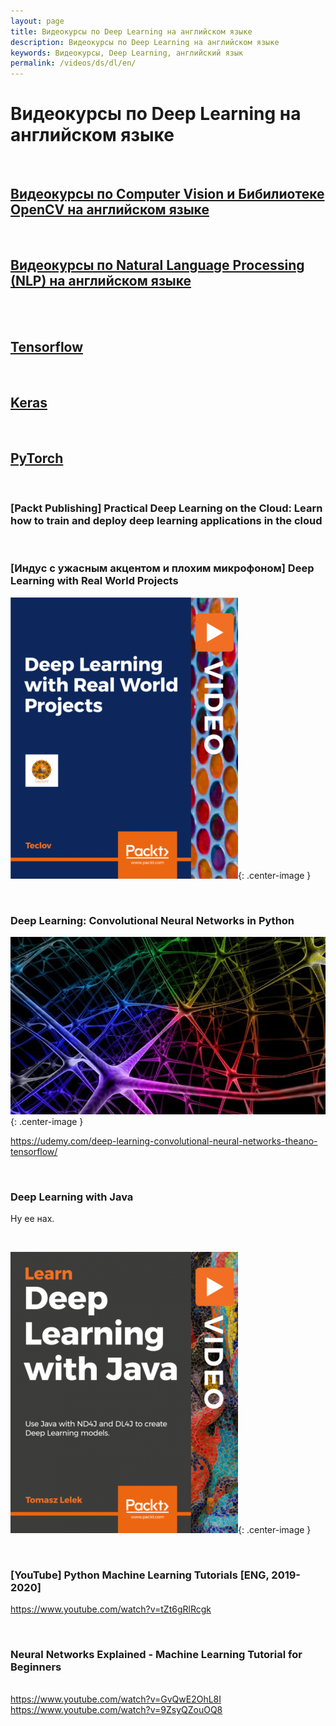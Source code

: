 ```yaml
---
layout: page
title: Видеокурсы по Deep Learning на английском языке
description: Видеокурсы по Deep Learning на английском языке
keywords: Видеокурсы, Deep Learning, английский язык
permalink: /videos/ds/dl/en/
---
```


# Видеокурсы по Deep Learning на английском языке

<br/>

## [Видеокурсы по Computer Vision и Бибилиотеке OpenCV на английском языке](/videos/ds/dl/cv/en/)

<br/>

## [Видеокурсы по Natural Language Processing (NLP) на английском языке](/videos/ds/dl/nlp/en/)

<br/>
<br/>

## [Tensorflow](/videos/ds/dl/tensorflow/en/)

<br/>

## [Keras](/videos/ds/dl/keras/en/)

<br/>

## [PyTorch](/videos/ds/dl/pytorch/en/)

<br/>

### [Packt Publishing] Practical Deep Learning on the Cloud: Learn how to train and deploy deep learning applications in the cloud

<br/>

### [Индус с ужасным акцентом и плохим микрофоном] Deep Learning with Real World Projects

![Deep Learning with Real World Projects](/img/videos/packtpub-deep-learning-with-real-world-projects.png 'Deep Learning with Real World Projects'){: .center-image }

<br/>

### Deep Learning: Convolutional Neural Networks in Python

![Deep Learning: Convolutional Neural Networks in Python](/img/videos/convolutional-neural-networks-in-python.jpg 'Deep Learning: Convolutional Neural Networks in Python'){: .center-image }

https://udemy.com/deep-learning-convolutional-neural-networks-theano-tensorflow/

<br/>

### Deep Learning with Java

Ну ее нах.

<br/>

![Deep Learning with Java](/img/videos/packtpub-deep-learning-with-java.png 'Deep Learning with Java'){: .center-image }

<br/>

### [YouTube] Python Machine Learning Tutorials [ENG, 2019-2020]

https://www.youtube.com/watch?v=tZt6gRlRcgk

<br/>

### Neural Networks Explained - Machine Learning Tutorial for Beginners

<br/> https://www.youtube.com/watch?v=GvQwE2OhL8I
<br/> https://www.youtube.com/watch?v=9ZsyQZouOQ8
